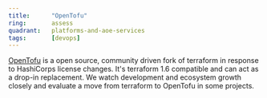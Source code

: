```yaml
---
title:      "OpenTofu"
ring:       assess
quadrant:   platforms-and-aoe-services
tags:       [devops]
---
```


[OpenTofu](https://opentofu.org/) is a open source, community driven fork of terraform in response to HashiCorps license changes. It's terraform 1.6 compatible and can act as a drop-in replacement. We watch development and ecosystem growth closely and evaluate a move from terraform to OpenTofu in some projects.